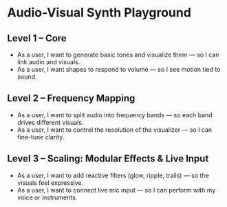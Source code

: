 # Audio-Visual Synth Playground

## Level 1 – Core
- As a user, I want to generate basic tones and visualize them — so I can link audio and visuals.
- As a user, I want shapes to respond to volume — so I see motion tied to sound.

## Level 2 – Frequency Mapping
- As a user, I want to split audio into frequency bands — so each band drives different visuals.
- As a user, I want to control the resolution of the visualizer — so I can fine-tune clarity.

## Level 3 – Scaling: Modular Effects & Live Input
- As a user, I want to add reactive filters (glow, ripple, trails) — so the visuals feel expressive.
- As a user, I want to connect live mic input — so I can perform with my voice or instruments.
